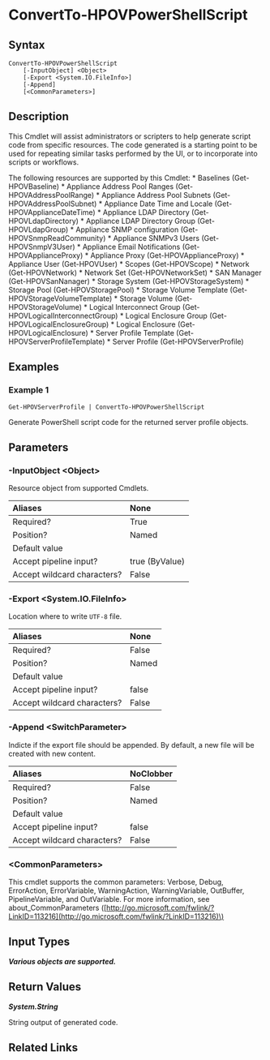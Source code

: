 ﻿---
description: Create PowerShell script from resource.
---

# ConvertTo-HPOVPowerShellScript

## Syntax

```text
ConvertTo-HPOVPowerShellScript
    [-InputObject] <Object>
    [-Export <System.IO.FileInfo>]
    [-Append]
    [<CommonParameters>]
```

## Description

This Cmdlet will assist administrators or scripters to help generate script code from specific resources.  The code generated is a starting point to be used for repeating similar tasks performed by the UI, or to incorporate into scripts or workflows.

The following resources are supported by this Cmdlet:
	* Baselines (Get-HPOVBaseline)
	* Appliance Address Pool Ranges (Get-HPOVAddressPoolRange)
	* Appliance Address Pool Subnets (Get-HPOVAddressPoolSubnet)
	* Appliance Date Time and Locale (Get-HPOVApplianceDateTime)
	* Appliance LDAP Directory (Get-HPOVLdapDirectory)
	* Appliance LDAP Directory Group (Get-HPOVLdapGroup)
	* Appliance SNMP configuration (Get-HPOVSnmpReadCommunity)
	* Appliance SNMPv3 Users (Get-HPOVSnmpV3User)
	* Appliance Email Notifications (Get-HPOVApplianceProxy)
	* Appliance Proxy (Get-HPOVApplianceProxy)
	* Appliance User (Get-HPOVUser)
	* Scopes (Get-HPOVScope)
	* Network (Get-HPOVNetwork)
	* Network Set (Get-HPOVNetworkSet)
	* SAN Manager (Get-HPOVSanNanager)
	* Storage System (Get-HPOVStorageSystem)
	* Storage Pool (Get-HPOVStoragePool)
	* Storage Volume Template (Get-HPOVStorageVolumeTemplate)
	* Storage Volume (Get-HPOVStorageVolume)
	* Logical Interconnect Group (Get-HPOVLogicalInterconnectGroup)
	* Logical Enclosure Group (Get-HPOVLogicalEnclosureGroup)
	* Logical Enclosure (Get-HPOVLogicalEnclosure)
	* Server Profile Template (Get-HPOVServerProfileTemplate)
	* Server Profile (Get-HPOVServerProfile)


## Examples

###  Example 1 

```text
Get-HPOVServerProfile | ConvertTo-HPOVPowerShellScript

```

Generate PowerShell script code for the returned server profile objects.

## Parameters

### -InputObject &lt;Object&gt;

Resource object from supported Cmdlets.

| Aliases | None |
| :--- | :--- |
| Required? | True |
| Position? | Named |
| Default value |  |
| Accept pipeline input? | true (ByValue) |
| Accept wildcard characters? | False |

### -Export &lt;System.IO.FileInfo&gt;

Location where to write `UTF-8` file.

| Aliases | None |
| :--- | :--- |
| Required? | False |
| Position? | Named |
| Default value |  |
| Accept pipeline input? | false |
| Accept wildcard characters? | False |

### -Append &lt;SwitchParameter&gt;

Indicte if the export file should be appended.  By default, a new file will be created with new content.

| Aliases | NoClobber |
| :--- | :--- |
| Required? | False |
| Position? | Named |
| Default value |  |
| Accept pipeline input? | false |
| Accept wildcard characters? | False |

### &lt;CommonParameters&gt;

This cmdlet supports the common parameters: Verbose, Debug, ErrorAction, ErrorVariable, WarningAction, WarningVariable, OutBuffer, PipelineVariable, and OutVariable. For more information, see about\_CommonParameters \([http://go.microsoft.com/fwlink/?LinkID=113216](http://go.microsoft.com/fwlink/?LinkID=113216)\)

## Input Types

_**Various objects are supported.**_



## Return Values

_**System.String**_

String output of generated code.


## Related Links

